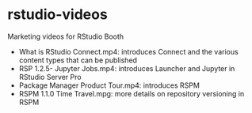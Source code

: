 # rstudio-videos
Marketing videos for RStudio Booth

* What is RStudio Connect.mp4: introduces Connect and the various content types that can be published
* RSP 1.2.5- Jupyter Jobs.mp4: introduces Launcher and Jupyter in RStudio Server Pro
* Package Manager Product Tour.mp4: introduces RSPM
* RSPM 1.1.0 Time Travel.mpg: more details on repository versioning in RSPM
